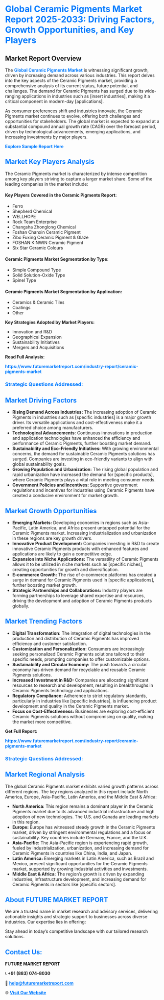 <h1 style="color: #007BFF;">Global Ceramic Pigments Market Report 2025-2033: Driving Factors, Growth Opportunities, and Key Players</h1>

<section id="overview">
<h2>Market Report Overview</h2>
<p>The <a href="https://www.futuremarketreport.com/industry-report/ceramic-pigments-market" style="color: #007BFF; text-decoration: none;"><strong>Global Ceramic Pigments Market</strong></a> is witnessing significant growth, driven by increasing demand across various industries. This report delves into the key aspects of the Ceramic Pigments market, providing a comprehensive analysis of its current status, future potential, and challenges. The demand for Ceramic Pigments has surged due to its wide-ranging applications in industries such as [insert industries], making it a critical component in modern-day [applications].</p>
<p>As consumer preferences shift and industries innovate, the Ceramic Pigments market continues to evolve, offering both challenges and opportunities for stakeholders. The global market is expected to expand at a substantial compound annual growth rate (CAGR) over the forecast period, driven by technological advancements, emerging applications, and increasing investments by major players.</p>
</section>

<section id="overview">
<p><a href="https://www.futuremarketreport.com/request-sample/reportId=85271" style="color: #007BFF; text-decoration: none;"><strong>Explore Sample Report Here</strong></a></p>
</section>

<section id="key-players">
<h2 style="color: #007BFF;">Market Key Players Analysis</h2>
<p>The Ceramic Pigments market is characterized by intense competition among key players striving to capture a larger market share. Some of the leading companies in the market include:</p>
<h4>Key Players Covered in the Ceramic Pigments Report:</h4>
<ul><li>Ferro</li><li>Shepherd Chemical</li><li>WELLHOPE</li><li>Rock Team Enterprise</li><li>Changsha Zhonglong Chemical</li><li>Foshan Chanxin Ceramic Pigment</li><li>Zibo Fuxing Ceramic Pigment &amp; Glaze</li><li>FOSHAN KINWIN Ceramic Pigment</li><li>Six Star Ceramic Colours</li></ul>
<h4>Ceramic Pigments Market Segmentation by Type:</h4>
<ul><li>Simple Compound Type</li><li>Solid Solution-Oxide Type</li><li>Spinel Type</li></ul>

<h4>Ceramic Pigments Market Segmentation by Application:</h4>
<ul><li>Ceramics &amp; Ceramic Tiles</li><li>Coatings</li><li>Other</li></ul>
<p><strong>Key Strategies Adopted by Market Players:</strong></p>
<ul>
<li>Innovation and R&D</li>
<li>Geographical Expansion</li>
<li>Sustainability Initiatives</li>
<li>Mergers and Acquisitions</li>
</ul>
</section>

<section>
<p><strong>Read Full Analysis: </strong></p><a href="https://www.futuremarketreport.com/industry-report/ceramic-pigments-market" style="color: #007BFF; text-decoration: none;"><strong>https://www.futuremarketreport.com/industry-report/ceramic-pigments-market</strong></a>
<h3 style="color: #007BFF;">Strategic Questions Addressed:</h3>
</section>

<section id="driving-factors">
<h2 style="color: #007BFF;">Market Driving Factors</h2>
<ul>
<li><strong>Rising Demand Across Industries:</strong> The increasing adoption of Ceramic Pigments in industries such as [specific industries] is a major growth driver. Its versatile applications and cost-effectiveness make it a preferred choice among manufacturers.</li>
<li><strong>Technological Advancements:</strong> Continuous innovations in production and application technologies have enhanced the efficiency and performance of Ceramic Pigments, further boosting market demand.</li>
<li><strong>Sustainability and Eco-Friendly Initiatives:</strong> With growing environmental concerns, the demand for sustainable Ceramic Pigments solutions has surged. Companies are investing in eco-friendly variants to align with global sustainability goals.</li>
<li><strong>Growing Population and Urbanization:</strong> The rising global population and rapid urbanization have increased the demand for [specific products], where Ceramic Pigments plays a vital role in meeting consumer needs.</li>
<li><strong>Government Policies and Incentives:</strong> Supportive government regulations and incentives for industries using Ceramic Pigments have created a conducive environment for market growth.</li>
</ul>
</section>

<section id="growth-opportunities">
<h2 style="color: #007BFF;">Market Growth Opportunities</h2>
<ul>
<li><strong>Emerging Markets:</strong> Developing economies in regions such as Asia-Pacific, Latin America, and Africa present untapped potential for the Ceramic Pigments market. Increasing industrialization and urbanization in these regions are key growth drivers.</li>
<li><strong>Innovative Product Development:</strong> Companies investing in R&D to create innovative Ceramic Pigments products with enhanced features and applications are likely to gain a competitive edge.</li>
<li><strong>Expansion into Niche Applications:</strong> The versatility of Ceramic Pigments allows it to be utilized in niche markets such as [specific niches], creating opportunities for growth and diversification.</li>
<li><strong>E-commerce Growth:</strong> The rise of e-commerce platforms has created a surge in demand for Ceramic Pigments used in [specific applications], further boosting market growth.</li>
<li><strong>Strategic Partnerships and Collaborations:</strong> Industry players are forming partnerships to leverage shared expertise and resources, driving the development and adoption of Ceramic Pigments products globally.</li>
</ul>
</section>

<section id="trending-factors">
<h2 style="color: #007BFF;">Market Trending Factors</h2>
<ul>
<li><strong>Digital Transformation:</strong> The integration of digital technologies in the production and distribution of Ceramic Pigments has improved efficiency and customer satisfaction.</li>
<li><strong>Customization and Personalization:</strong> Consumers are increasingly seeking personalized Ceramic Pigments solutions tailored to their specific needs, prompting companies to offer customizable options.</li>
<li><strong>Sustainability and Circular Economy:</strong> The push towards a circular economy has driven demand for recyclable and reusable Ceramic Pigments solutions.</li>
<li><strong>Increased Investment in R&D:</strong> Companies are allocating significant resources to research and development, resulting in breakthroughs in Ceramic Pigments technology and applications.</li>
<li><strong>Regulatory Compliance:</strong> Adherence to strict regulatory standards, particularly in industries like [specific industries], is influencing product development and quality in the Ceramic Pigments market.</li>
<li><strong>Focus on Cost-Effectiveness:</strong> Businesses are exploring cost-efficient Ceramic Pigments solutions without compromising on quality, making the market more competitive.</li>
</ul>
</section>

<section>
<p><strong>Get Full Report: </strong></p><a href="https://www.futuremarketreport.com/industry-report/ceramic-pigments-market" style="color: #007BFF; text-decoration: none;"><strong>https://www.futuremarketreport.com/industry-report/ceramic-pigments-market</strong></a>
<h3 style="color: #007BFF;">Strategic Questions Addressed:</h3>
</section>


<section id="regional-analysis">
<h2 style="color: #007BFF;">Market Regional Analysis</h2>
<p>The global Ceramic Pigments market exhibits varied growth patterns across different regions. The key regions analyzed in this report include North America, Europe, Asia-Pacific, Latin America, and the Middle East & Africa:</p>
<ul>
<li><strong>North America:</strong> This region remains a dominant player in the Ceramic Pigments market due to its advanced industrial infrastructure and high adoption of new technologies. The U.S. and Canada are leading markets in this region.</li>
<li><strong>Europe:</strong> Europe has witnessed steady growth in the Ceramic Pigments market, driven by stringent environmental regulations and a focus on sustainability. Key countries include Germany, France, and the U.K.</li>
<li><strong>Asia-Pacific:</strong> The Asia-Pacific region is experiencing rapid growth, fueled by industrialization, urbanization, and increasing demand for Ceramic Pigments in countries like China, India, and Japan.</li>
<li><strong>Latin America:</strong> Emerging markets in Latin America, such as Brazil and Mexico, present significant opportunities for the Ceramic Pigments market, supported by growing industrial activities and investments.</li>
<li><strong>Middle East & Africa:</strong> The region’s growth is driven by expanding industries, infrastructure development, and increasing demand for Ceramic Pigments in sectors like [specific sectors].</li>
</ul>
</section>

<footer>
<h2 style="color: #007BFF;">About FUTURE MARKET REPORT</h2>
<p>We are a trusted name in market research and advisory services, delivering actionable insights and strategic support to businesses across diverse industries. Our expertise lies in offering:</p>

<p>Stay ahead in today’s competitive landscape with our tailored research solutions.</p>

<h2 style="color: #007BFF;">Contact Us:</h2>
<p><strong>FUTURE MARKET REPORT</strong></p>
<p>📞 <strong>+91 (883) 074-8030</strong></p>
<p>📧 <strong><a href="mailto:help@futuremarketreport.com" style="color: #007BFF;">help@futuremarketreport.com</a></strong></p>
<p>🌐 <strong><a href="https://www.futuremarketreport.com/" style="color: #007BFF;">Visit Our Website</a></strong></p>
</footer>